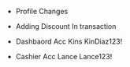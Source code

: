 - Profile Changes
- Adding Discount In transaction

- Dashbaord Acc
Kins KinDiaz123!
- Cashier Acc
Lance Lance123!

